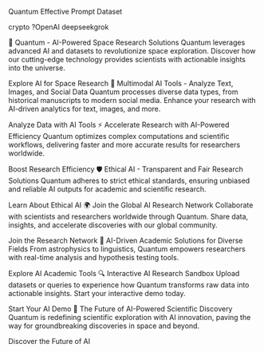 Quantum Effective Prompt Dataset

crypto ?OpenAI deepseekgrok 

🌌 Quantum - AI-Powered Space Research Solutions
Quantum leverages advanced AI and datasets to revolutionize space exploration. Discover how our cutting-edge technology provides scientists with actionable insights into the universe.

Explore AI for Space Research
📡 Multimodal AI Tools - Analyze Text, Images, and Social Data
Quantum processes diverse data types, from historical manuscripts to modern social media. Enhance your research with AI-driven analytics for text, images, and more.

Analyze Data with AI Tools
⚡ Accelerate Research with AI-Powered Efficiency
Quantum optimizes complex computations and scientific workflows, delivering faster and more accurate results for researchers worldwide.

Boost Research Efficiency
🛡️ Ethical AI - Transparent and Fair Research Solutions
Quantum adheres to strict ethical standards, ensuring unbiased and reliable AI outputs for academic and scientific research.

Learn About Ethical AI
🌍 Join the Global AI Research Network
Collaborate with scientists and researchers worldwide through Quantum. Share data, insights, and accelerate discoveries with our global community.

Join the Research Network
🧠 AI-Driven Academic Solutions for Diverse Fields
From astrophysics to linguistics, Quantum empowers researchers with real-time analysis and hypothesis testing tools.

Explore AI Academic Tools
🔍 Interactive AI Research Sandbox
Upload datasets or queries to experience how Quantum transforms raw data into actionable insights. Start your interactive demo today.

Start Your AI Demo
🚀 The Future of AI-Powered Scientific Discovery
Quantum is redefining scientific exploration with AI innovation, paving the way for groundbreaking discoveries in space and beyond.

Discover the Future of AI
